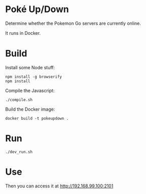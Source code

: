 # Poké Up/Down

Determine whether the Pokemon Go servers are currently online.

It runs in Docker.

# Build

Install some Node stuff:

```
npm install -g browserify
npm install
```

Compile the Javascript:

```
./compile.sh
```

Build the Docker image:

```
docker build -t pokeupdown .
```

# Run

```
./dev_run.sh
```

# Use

Then you can access it at http://192.168.99.100:2101

